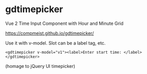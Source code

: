 # gdtimepicker

Vue 2 Time Input Component with Hour and Minute Grid

https://compmeist.github.io/gdtimepicker/

 Use it with v-model.  Slot can be a label tag, etc. 


    

    <gdtimepicker v-model="v1"><label>Enter start time: </label></gdtimepicker>
 
 
(homage to jQuery UI timepicker)
